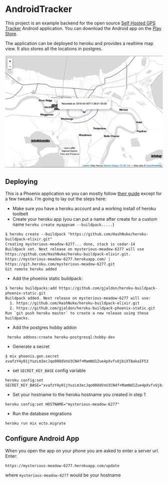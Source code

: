# AndroidTracker

This project is an example backend for the open source
 [Self Hosted GPS Tracker](https://github.com/herverenault/Self-Hosted-GPS-Tracker) Android application.
You can download the Android app on the [Play Store](https://play.google.com/store/apps/details?id=fr.herverenault.selfhostedgpstracker).

The application can be deployed to heroku and provides a realtime map view. It also stores all the locations in postgres.

![Screenshot](/screen.png)

## Deploying

This is a Phoenix application so you can mostly follow [their guide](http://www.phoenixframework.org/docs/heroku) except for a few tweaks. I'm going to lay out the steps here:

* Make sure you have a heroku account and a working install of heroku toolbelt
* Create your heroku app (you can put a name after create for a custom name `heroku create myappnam --buildpack.....`)

```
$ heroku create --buildpack "https://github.com/HashNuke/heroku-buildpack-elixir.git"
Creating mysterious-meadow-6277... done, stack is cedar-14
Buildpack set. Next release on mysterious-meadow-6277 will use https://github.com/HashNuke/heroku-buildpack-elixir.git.
https://mysterious-meadow-6277.herokuapp.com/ | https://git.heroku.com/mysterious-meadow-6277.git
Git remote heroku added
```

* Add the phoeinix static buildpack:

```
$ heroku buildpacks:add https://github.com/gjaldon/heroku-buildpack-phoenix-static.git
Buildpack added. Next release on mysterious-meadow-6277 will use:
  1. https://github.com/HashNuke/heroku-buildpack-elixir.git
  2. https://github.com/gjaldon/heroku-buildpack-phoenix-static.git
Run `git push heroku master` to create a new release using these buildpacks.
```

* Add the postgres hobby addon

```
 heroku addons:create heroku-postgresql:hobby-dev
```

* Generate a secret

```
$ mix phoenix.gen.secret
xvafzY4y01jYuzLm3ecJqo008dVnU3CN4f+MamNd1Zue4pXvfvUjbiXT8akaIF53
```

* set `SECRET_KEY_BASE` config variable

```
heroku config:set SECRET_KEY_BASE="xvafzY4y01jYuzLm3ecJqo008dVnU3CN4f+MamNd1Zue4pXvfvUjbiXT8akaIF53"
```

* Set your hostname to the heroku hostname you created in step 1

```
heroku config:set HOSTNAME="mysterious-meadow-6277"
```

* Run the database migrations

```
heroku run mix ecto.migrate
```

## Configure Android App

When you open the app on your phone you are asked to enter a server url. Enter:

```
https://mysterious-meadow-6277.herokuapp.com/update
```

where `mysterious-meadow-6277` would be your hostname
